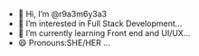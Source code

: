 - 👋 Hi, I’m @r9a3m6y3a3
- 👀 I’m interested in Full Stack Development...
- 🌱 I’m currently learning Front end and UI/UX...
- 😄 Pronouns:SHE/HER ...
  

<!---
r9a3m6y3a3/r9a3m6y3a3 is a ✨ special ✨ repository because its `README.md` (this file) appears on your GitHub profile.
You can click the Preview link to take a look at your changes.
--->
